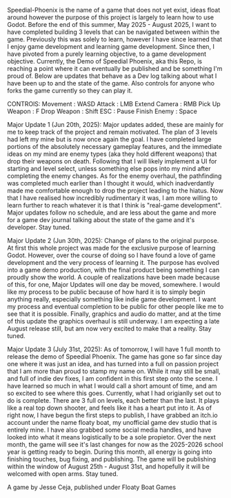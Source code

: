 Speedial-Phoenix is the name of a game that does not yet exist, ideas float around however the purpose of this project is largely to learn how to use Godot. Before the end of this summer, May 2025 - August 2025, I want to have completed building 3 levels that can be navigated between within the game. Previously this was solely to learn, however I have since learned that I enjoy game development and learning game development. Since then, I have pivoted from a purely learning objective, to a game development objective. Currently, the Demo of Speedial Phoenix, aka this Repo, is reaching a point where it can eventually be published and be something I'm proud of. Below are updates that behave as a Dev log talking about what I have been up to and the state of the game. Also controls for anyone who forks the game currently so they can play it.

CONTROlS:
Movement       : WASD
Attack         : LMB
Extend Camera  : RMB
Pick Up Weapon : F
Drop Weapon    : Shift
ESC            : Pause
Finish Enemy   : Space

Major Update 1 (Jun 20th, 2025):
Major updates added, these are mainly for me to keep track of the project and remain motivated. The plan of 3 levels had left my mine but is now once again the goal. I have completed large portions of the absolutely necessary gameplay features, and the immediate ideas on my mind are enemy types (aka they hold different weapons) that drop their weapons on death. Following that I will likely implement a UI for starting and level select, unless something else pops into my mind after completing the enemy changes. As for the enemy overhaul, the pathfinding was completed much earlier than I thought it would, which inadverdantly made me comfortable enough to drop the project leading to the hiatus. Now that I have realised how incredibly rudimentary it was, I am more willing to learn further to reach whatever it is that I think is "real-game development". Major updates follow no schedule, and are less about the game and more for a game dev journal talking about the state of the game and it's developer. Stay tuned.

Major Update 2 (Jun 30th, 2025):
Change of plans to the original purpose. At first this whole project was made for the exclusive purpose of learning Godot. However, over the course of doing so I have found a love of game development and the very process of learning it. The purpose has evolved into a game demo production, with the final product being something I can proudly show the world. A couple of realizations have been made because of this, for one, Major Updates will one day be moved, somewhere. I would like my process to be public because of how hard it is to simply begin anything really, especially something like indie game development. I want my process and eventual completion to be public for other people like me to see that it is possible. Finally, graphics and audio do matter, and at the time of this update the graphics overhaul is still underway. I am expecting a late August release still, but am now very excited to make that a reality. Stay tuned.

Major Update 3 (July 31st, 2025):
As of tomorrow, I will have 1 full month to release the demo of Speedial Phoenix. The game has gone so far since day one where it was just an idea, and has turned into a full on passion project that I am more than proud to stamp my name on. While it may still be small, and full of indie dev fixes, I am confident in this first step onto the scene. I have learned so much in what I would call a short amount of time, and am so excited to see where this goes. Currently, what I had origianlly set out to do is complete. There are 3 full on levels, each better than the last. It plays like a real top down shooter, and feels like it has a heart put into it. As of right now, I have begun the first steps to publish, I have grabbed an itch.io account under the name floaty boat, my unofficial game dev studio that is entirely mine. I have also grabbed some social media handles, and have looked into what it means logistically to be a sole propietor. Over the next month, the game will see it's last changes for now as the 2025-2026 school year is getting ready to begin. During this month, all energy is going into finishing touches, bug fixing, and publishing. The game will be publishing within the window of August 25th - August 31st, and hopefully it will be welcomed with open arms. Stay tuned.

A game by Jesse Ceja, published under Floaty Boat Games
